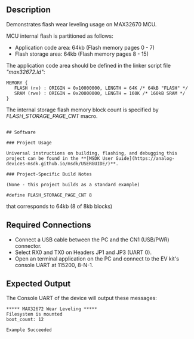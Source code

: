 ## Description

Demonstrates flash wear leveling usage on MAX32670 MCU.

MCU internal flash is partitioned as follows:
 -  Application code area: 64kb (Flash memory pages 0 - 7)
 -  Flash storage area: 64kb (Flash memory pages 8 - 15)
 
 The application code area should be defined in the linker script file *"max32672.ld"*:
 
 ```
 MEMORY {
    FLASH (rx) : ORIGIN = 0x10000000, LENGTH = 64K /* 64kB "FLASH" */
    SRAM (rwx) : ORIGIN = 0x20000000, LENGTH = 160K /* 160kB SRAM */
}
 ```
 
The internal storage flash memory block count is specified by *FLASH_STORAGE_PAGE_CNT* macro.
 
 ```

## Software

### Project Usage

Universal instructions on building, flashing, and debugging this project can be found in the **[MSDK User Guide](https://analog-devices-msdk.github.io/msdk/USERGUIDE/)**.

### Project-Specific Build Notes

(None - this project builds as a standard example)

 #define FLASH_STORAGE_PAGE_CNT 8
 ```
 
 that corresponds to 64kb (8 of 8kb blocks) 

## Required Connections

-   Connect a USB cable between the PC and the CN1 (USB/PWR) connector.
-   Select RX0 and TX0 on Headers JP1 and JP3 (UART 0).
-   Open an terminal application on the PC and connect to the EV kit's console UART at 115200, 8-N-1.

## Expected Output

The Console UART of the device will output these messages:

```
***** MAX32672 Wear Leveling *****
Filesystem is mounted
boot_count: 12

Example Succeeded

```

